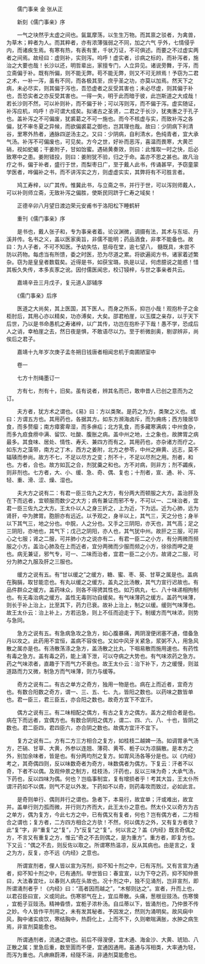 <!-- { "loadSidebar": true } -->


　　儒门事亲 金 张从正

　　新刻《儒门事亲》序

　　一气之块然乎太虚之间也。氤氲摩荡，以生生万物。而其禀之驳者，为禽兽，为草木；粹者为人。而其粹者，亦有浓薄强弱之不同，加之六气 乎外，七情侵乎内，而诸疾生焉。有寒有热，有表有里，千状万证，不可俱述。而要之不过虚实两者之间焉。故经曰：虚则补，实则泻。呜呼！虚实者，诊病之标的，而补泻者，施治之大要也哉！长沙以还，明哲辈出，家擅专门，人立异见。诸说旁舞，于泻，而立斋偏于补。既有所偏，则不能无弊。苟不能无弊，则又不可无辨焉！予窃为二君之术，一补一泻，虽有不同，而各极其至，庶乎圣之功，亦莫以加焉。然天下之病，未必尽实，则其偏于泻也，吾恐虚者之反受其害也；未必尽虚，则其偏于补也，吾恐实者之亦反受其害也。一得一失，明于此而暗于彼，此岂斯道之大成哉！若长沙则不然，可以补则补，而不偏于补；可以泻则泻，而不偏于泻。虚实随证，补泻应机，呜呼！亦可谓大成矣。拟诸古之圣贤，二君之于长沙，犹夷惠之于孔子也。盖补泻之不可偏废，犹裘葛之不可一施也。而今不核虚与实，而致补泻之各偏，犹不审冬夏之异候，而欲偏裘葛之御也，岂其理也哉。故曰：少阴病下利清谷，里寒外热者，通脉四逆汤主之。又曰：少阴病，自利清水，色纯青者，宜大承气汤。补泻不可偏废也，可见矣。方今之世，好补而恶泻，喜温而畏寒，大黄芒硝，视如蛇蝎；干姜附子，甘如饴蜜。遇硝黄奏效，则曰：此惟取一时之快，后必致寒中之患。姜附错投，则曰：姜附犹不验，归之于命。盖亦不思之甚也。故凡治疗之书，偏于补者，盛行于世，而梨枣日广，至于戴人此书，传诵甚罕，予窃童蒙学医者，哗偏补之书，而不讲泻实之方，则虚虚实实，其弊将有不可胜言者。

　　鸠工寿梓，以广其传。惟冀此书，与立斋之书，并行于世，可以泻则师戴人，可以补则师立斋，无致补泻之偏胜，使斯民同跻于仁寿之域矣！

　　正德辛卯八月望日渡边荣元安甫书于洛阳松下睡鹤轩

　　重刊《儒门事亲》序

　　是书也，戴人张子和，专为事亲者着。论议渊微，调摄有法，其术与东垣、丹溪并传。名书之义，盖以医家奥旨，非儒不能明；药品酒食，非孝不能备也。故曰：为人子者，不可不知医。予幼失怙，慈母在堂，逾七望八， 髓既具，未尝不防以药物。每虑当有所馈，委之时医，恐为尽道之累。将欲遍阅方书，诸家着述繁杂。窃为是皇皇者数载矣。近得是书，如获宝璐，执是以证，何虑臆说之能惑！惜其板久失传，本多亥豕之讹。因付儒医闻忠，校订锓梓，与世之事亲者共云。

　　嘉靖辛丑三月戊子，复元道人邵辅序

　　《儒门事亲》后序

　　医道之大尚矣，其上医国，其下医人。而身之所系，抑岂小哉！观抱朴子之金柜肘后，其用心亦以精矣，功亦溥矣，大矣。邵君柏崖，以玉牒之亲存，以于天下后世，乃以是书命愚机之寿诸梓，以广其传，功岂在抱朴子下哉！愚不学，恐成后人之诮，幸柏崖之去，然日夜是惧，不敢语尽以力。至于析微剖奥，剔谬辨非，尚俟后之君子。

　　嘉靖十九年岁次庚子孟冬朔日钱唐者相闻忠机于南圃陋室中

　　卷一

　　七方十剂绳墨订一

　　方有七，剂有十，旧矣。虽有说者，辨其名而已，敢申昔人已创之意而为之订。

　　夫方者，犹方术之谓也。《易》曰：方以类聚。是药之为方，类聚之义也。或曰：方谓五方也。其用药也，各据其方。如东方濒海卤斥，而为痈疡；西方陵居华食，而多赘瘿；南方瘴雾卑湿，而多痹疝；北方乳食，而多藏寒满病；中州食杂，而多九疸食痨中满、留饮、吐酸、腹胀之病。盖中州之地，土之象也，故脾胃之病最多。其食味、居处、情性、寿夭、兼四方而有之。其用药也，亦杂诸方而疗之。如东方之藻带，南方之丁木，西方之姜附，北方之参苓，中州之麻黄、远志，莫不辐辏而参尚。故方不七，不足以尽方之变；剂不十，不足以尽剂之用。剂者，和也。方者，合也。故方如瓦之合，剂犹羹之和也。方不对病，则非方；剂不蠲疾，则非剂也。七方者，大、小、缓、急、奇、偶、复也；十剂者，宣、通、补、泻、轻、重、滑、涩、燥、湿也。

　　夫大方之说有二：有君一臣三佐九之大方，有分两大而顿服之大方。盖治肝及在下而远者，宜顿服而数少之大方；病有兼证而邪不专，不可以一、二味治者，宜君一臣三佐九之大方。王太仆以人之身三折之，上为近，下为远。近为心肺，远为肾肝，中为脾胃。胞胆亦有远近。以予观之，身半以上，其气三，天之分也；身半以下其气三，地之分也。中脘，人之分也。又手之三阴阳，亦天也，其气高；足之三阴阳，亦地也，其气下；戊己之阴阳，亦人也，其气犹中州。故肝之三服，可并心之七服；肾之二服，可并肺小方之说亦有二，有君一臣二之小方，有分两微而频服之小方。盖治心肺及在上而近者，宜分两微而少服而频之小方，徐徐而呷之是也。病无兼证，邪气专，可一、二味而治者，宜君一臣二之小方。故肾之二服，可分为肺之九服及肝之三服也。

　　缓方之说有五。有“甘以缓之”之缓方，糖、蜜、枣、葵、甘草之属是也。盖病在胸膈，取甘能恋也。有丸以缓之之缓方。盖丸之比汤散，其气力宣行迟故也。有品件群众之缓方。盖药味众，则各不得骋其性也。如万病丸，七、八十味递相拘制也。有无毒治病之缓方。盖性无毒则功自缓矣。有气味薄药之缓方。盖药气味薄，则长于补上治上，比至其下，药力已衰。故补上治上，制之以缓。缓则气味薄也。故王太仆云：治上补上，方若迅急，则上不任而迫走于下。制缓方而气味浓，则势与急同。

　　急方之说有五。有急病急攻之急方，如心腹暴痛，两阴溲便闭塞不通，借备急丹以攻之。此药用不宜恒，盖病不容俟也。又如中风牙关紧急，浆粥不入，用急风散之属亦是也。有汤散荡涤之急方，盖汤散之比丸，下咽易散而施用速也。有药性有毒之急方。盖有毒之药，能上涌下泄，可以夺病之大势也。有气味浓药之急方。药之气味浓者，直趣于下而气力不衰也。故王太仆云：治下补下，方之缓慢，则滋道路而力又微，制急方而气味薄，则力与缓等。

　　奇方之说有二。有古之单方之奇方，独用一物是也。病在上而近者，宜奇方也。有数合阳数之奇方，谓一、三、五、七、九，皆阳之数也。以药味之数皆单也。君一臣三，君三臣五，亦合阳之数也。故奇方宜下不宜汗。

　　偶方之说有三。有二味相配之偶方，有古之复方之偶方。盖方之相合者是也。病在下而远者，宜偶方也。有数合阴阳之偶方，谓二、四、六、八、十也，皆阴之数也。君二臣四，君四臣六，亦合阴之数也。故偶方宜汗不宜下。

　　复方之说有二。方有二方三方相合之复方，如桂枝二越婢一汤。如调胃承气汤方，芒硝、甘草、大黄，外参以连翘、薄荷、黄芩、栀子以为凉膈散。是本方之外，别加余味者，皆是也。有分两均剂之复方。如胃风汤各等分是也。以《内经》考之，其奇偶四则，反以味数奇者为奇方，味数偶者为偶方。下复云：汗者不以奇，下者不以偶。及观仲景之制方，桂枝汤，汗药也，反以三味为奇；大承气汤，下药也，反以四味为偶。何也？岂临事制宜，复有增损者乎！考其大旨，王太仆所谓汗药如不以偶，则气不足以外发。下药如不以奇，则药毒攻而致过，必如此言。

　　是奇则单行、偶则并行之谓也。急者下，本易行，故宜单；汗或难出，故宜并。盖单行则力孤而微，并行则力齐而大，此王太仆之意也。然太仆又以奇方为古之单方，偶为复方，今此七方之中，已有偶又有复者，何也？岂有偶方者，二方相合之谓也；复方者，二方四方相合之方欤！不然，何以偶方之外，又有复方者欤？此“复”字，非“重复”之“复”，乃“反复”之“复”。何以言之？盖《内经》既言奇偶之方，不言又有重复之方，惟云“奇之不去则偶之，是为重方”。重方者，即复方也。下又云：“偶之不去，则反佐以取之。所谓寒热温凉，反从其病也。由是言之，复之为方，反复，亦不远《内经》之意也。

　　所谓宣剂者，俚人皆以宣为泻剂，抑不知十剂之中，已有泻剂。又有言宣为通者，抑不知十剂之中，已有通剂。举世皆曰：春宜宣，以为下夺之药，抑不知仲景曰，大法春宜吐，以春则人病在头故也。况十剂之中，独不见涌剂，岂非宣剂，即所谓涌剂者乎！《内经》曰：“高者因而越之”，“木郁则达之”。宣者，升而上也，以君召臣曰宣，义或同此。伤寒邪气在上，宜瓜蒂散。头痛，葱根豆豉汤。伤寒懊 ，宜栀子豆豉汤。精神昏愦，宜栀子浓朴汤。自瓜蒂以下，皆涌剂也，乃仲景不传之妙。今人皆作平剂用之，未有发其秘者。予因发之，然则为涌明矣。故风痫中风，胸中诸实痰饮，寒结胸中，热蔚化上，上而不下，久则嗽喘满胀，水肿之病生焉，非宣剂莫能愈也。

　　所谓通剂者，流通之谓也。前后不得溲便，宜木通、海金沙、大黄、琥珀、八正散之属；里急后重，数至圊而不便，宜通因通用。虽通与泻相类，大率通为轻，而泻为重也。凡痹麻蔚滞，经隧不湍，非通剂莫能愈也。

